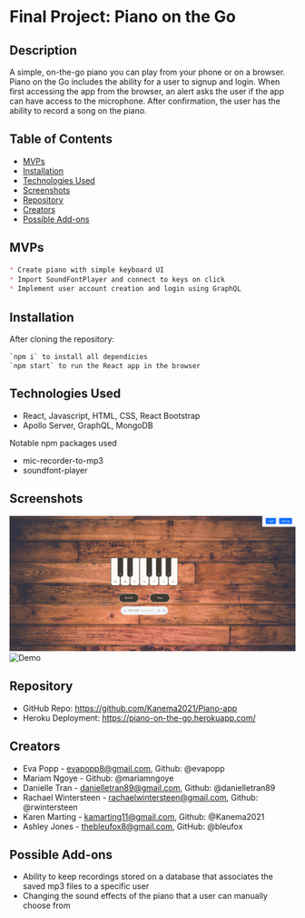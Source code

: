 # Final Project: Piano on the Go

## Description
A simple, on-the-go piano you can play from your phone or on a browser. Piano on the Go includes the ability for a user to signup and login. When first accessing the app from the browser, an alert asks the user if the app can have access to the microphone. After confirmation, the user has the ability to record a song on the piano.

## Table of Contents
* [MVPs](#MVPs)
* [Installation](#Installation)
* [Technologies Used](#Technologies-Used)
* [Screenshots](#Screenshots)
* [Repository](#Repository)
* [Creators](#Creators)
* [Possible Add-ons](#Possible-Add-ons)
## MVPs
```md
* Create piano with simple keyboard UI 
* Import SoundFontPlayer and connect to keys on click
* Implement user account creation and login using GraphQL
```

## Installation
After cloning the repository: 
```
`npm i` to install all dependicies 
`npm start` to run the React app in the browser
```

## Technologies Used
* React, Javascript, HTML, CSS, React Bootstrap
* Apollo Server, GraphQL, MongoDB

Notable npm packages used
* mic-recorder-to-mp3
* soundfont-player

## Screenshots
![Homepage](/src/images/piano-screenshot.png)
![Demo](/src/images/Piano-on-the-go.gif)

## Repository
* GitHub Repo: https://github.com/Kanema2021/Piano-app
* Heroku Deployment: https://piano-on-the-go.herokuapp.com/

## Creators
* Eva Popp - evapopp8@gmail.com, Github: @evapopp
* Mariam Ngoye - Github: @mariamngoye
* Danielle Tran - danielletran89@gmail.com, Github: @danielletran89
* Rachael Wintersteen - rachaelwintersteen@gmail.com, Github: @rwintersteen
* Karen Marting - kamarting11@gmail.com, Github: @Kanema2021
* Ashley Jones - thebleufox8@gmail.com, GitHub: @bleufox

## Possible Add-ons
* Ability to keep recordings stored on a database that associates the saved mp3 files to a specific user
* Changing the sound effects of the piano that a user can manually choose from
